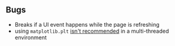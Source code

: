 ## Bugs

* Breaks if a UI event happens while the page is refreshing
* using `matplotlib.plt` [isn't recommended](https://matplotlib.org/stable/gallery/user_interfaces/web_application_server_sgskip.html) in a multi-threaded environment
